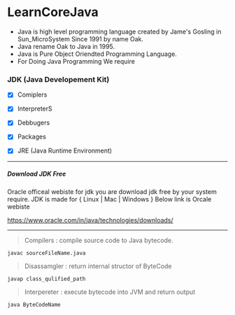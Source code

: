 # LearnCoreJava

- Java is high level programming language created by Jame's Gosling in Sun_MicroSystem Since 1991 by name Oak.
- Java rename Oak to Java in 1995.
- Java is Pure Object Oriendted Programming Language.
- For Doing Java Programming We require


### JDK (Java Developement Kit) <Br>

- [x] Comiplers
- [x] InterpreterS
- [X] Debbugers
- [X] Packages
- [X] JRE (Java Runtime Environment)


---

##### Download JDK Free

Oracle officeal webiste for jdk you are download jdk free by your system require.
JDK is made for { Linux | Mac | Windows }
Below link is Orcale webiste

<https://www.oracle.com/in/java/technologies/downloads/>

---


> Compilers : compile source code to Java bytecode.

```
javac sourceFileName.java
```

> Disassamgler : return internal structor of ByteCode

```
javap class_qulified_path
```

> Interpereter : execute bytecode into JVM and return output

```
java ByteCodeName
```
